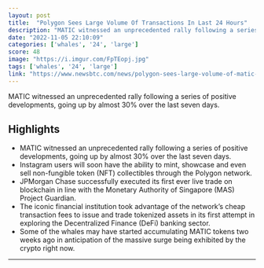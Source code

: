 ```yaml
---
layout: post
title:  "Polygon Sees Large Volume Of Transactions In Last 24 Hours"
description: "MATIC witnessed an unprecedented rally following a series of positive developments, going up by almost 30% over the last seven days."
date: "2022-11-05 22:10:09"
categories: ['whales', '24', 'large']
score: 48
image: "https://i.imgur.com/FpTEopj.jpg"
tags: ['whales', '24', 'large']
link: "https://www.newsbtc.com/news/polygon-sees-large-volume-of-matic-whale-transactions-in-last-24-hours/"
---
```


MATIC witnessed an unprecedented rally following a series of positive developments, going up by almost 30% over the last seven days.

## Highlights

- MATIC witnessed an unprecedented rally following a series of positive developments, going up by almost 30% over the last seven days.
- Instagram users will soon have the ability to mint, showcase and even sell non-fungible token (NFT) collectibles through the Polygon network.
- JPMorgan Chase successfully executed its first ever live trade on blockchain in line with the Monetary Authority of Singapore (MAS) Project Guardian.
- The iconic financial institution took advantage of the network’s cheap transaction fees to issue and trade tokenized assets in its first attempt in exploring the Decentralized Finance (DeFi) banking sector.
- Some of the whales may have started accumulating MATIC tokens two weeks ago in anticipation of the massive surge being exhibited by the crypto right now.

---

